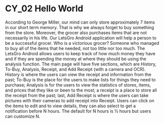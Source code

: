 # CY_02 Hello World

According to George Miller, our mind can only store approximately 7 items in our short term memory. That is why we always forget to buy something from the store. Moreover, the grocer also purchases items that are not necessarily in his life. Our LetsGro Android application will help a person to be a successful grocer. Who is a victorious grocer? Someone who managed to buy all of the items that he needed, not too little nor too much. The LetsGro Android allows users to keep track of how much money they have and if they are spending the money at where they should be using the analysis function.
The main page will have five sections, which are History, To-Buy, Analysis, Receipt, and Add Receipt (with a camera and OCR). History is where the users can view the receipt and information from the past; To-Buy is the place for the users to make lists for things they need to purchase; Analysis is for the users to view the statistics of stores, items, and prices that they like or been to the most; a receipt is a place to store all the receipt from the past; last, Add Receipt is where the users can take pictures with their cameras to add receipt into Receipt. Users can click on the items to edit and to view details, they can also select to get a notification before N hours. The default for N hours is ½ hours but users can customize N.